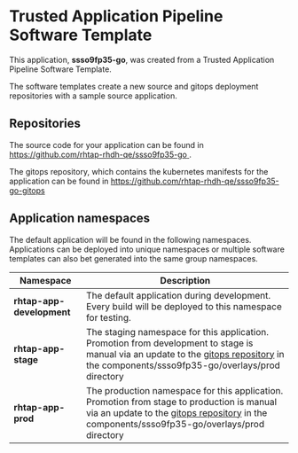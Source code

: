 # Trusted Application Pipeline Software Template

This application, **ssso9fp35-go**, was created from a Trusted Application Pipeline Software Template.

The software templates create a new source and gitops deployment repositories with a sample source application. 

## Repositories

The source code for your application can be found in [https://github.com/rhtap-rhdh-qe/ssso9fp35-go ](https://github.com/rhtap-rhdh-qe/ssso9fp35-go ).
 
The gitops repository, which contains the kubernetes manifests for the application can be found in 
[https://github.com/rhtap-rhdh-qe/ssso9fp35-go-gitops ](https://github.com/rhtap-rhdh-qe/ssso9fp35-go-gitops ) 

## Application namespaces 

The default application will be found in the following namespaces. Applications can be deployed into unique namespaces or multiple software templates can also bet generated into the same group namespaces.  

|  Namespace   |  Description   |  
| -------- | -------- |   
| **rhtap-app-development** | The default application during development. Every build will be deployed to this namespace for testing. | 
| **rhtap-app-stage** | The staging namespace for this application. Promotion from development to stage is manual via an update to the [gitops repository](https://github.com/rhtap-rhdh-qe/ssso9fp35-go-gitops ) in the components/ssso9fp35-go/overlays/prod directory |  
| **rhtap-app-prod** | The production namespace for this application. Promotion from stage to production is manual via an update to the [gitops repository](https://github.com/rhtap-rhdh-qe/ssso9fp35-go-gitops ) in the components/ssso9fp35-go/overlays/prod directory | 